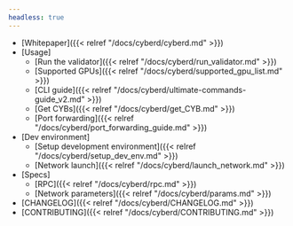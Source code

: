 ```yaml
---
headless: true
---
```

- [Whitepaper]({{< relref "/docs/cyberd/cyberd.md" >}})
- [Usage]
  - [Run the validator]({{< relref "/docs/cyberd/run_validator.md" >}})
  - [Supported GPUs]({{< relref "/docs/cyberd/supported_gpu_list.md" >}})
  - [CLI guide]({{< relref "/docs/cyberd/ultimate-commands-guide_v2.md" >}})
  - [Get CYBs]({{< relref "/docs/cyberd/get_CYB.md" >}})
  - [Port forwarding]({{< relref "/docs/cyberd/port_forwarding_guide.md" >}})
- [Dev environment]
  - [Setup development environment]({{< relref "/docs/cyberd/setup_dev_env.md" >}})
  - [Network launch]({{< relref "/docs/cyberd/launch_network.md" >}})
- [Specs]
  - [RPC]({{< relref "/docs/cyberd/rpc.md" >}})
  - [Network parameters]({{< relref "/docs/cyberd/params.md" >}})
- [CHANGELOG]({{< relref "/docs/cyberd/CHANGELOG.md" >}})
- [CONTRIBUTING]({{< relref "/docs/cyberd/CONTRIBUTING.md" >}})
